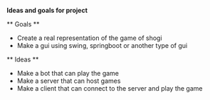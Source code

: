 **Ideas and goals for project**

** Goals **
- Create a real representation of the game of shogi
- Make a gui using swing, springboot or another type of gui

** Ideas **
- Make a bot that can play the game
- Make a server that can host games
- Make a client that can connect to the server and play the game
